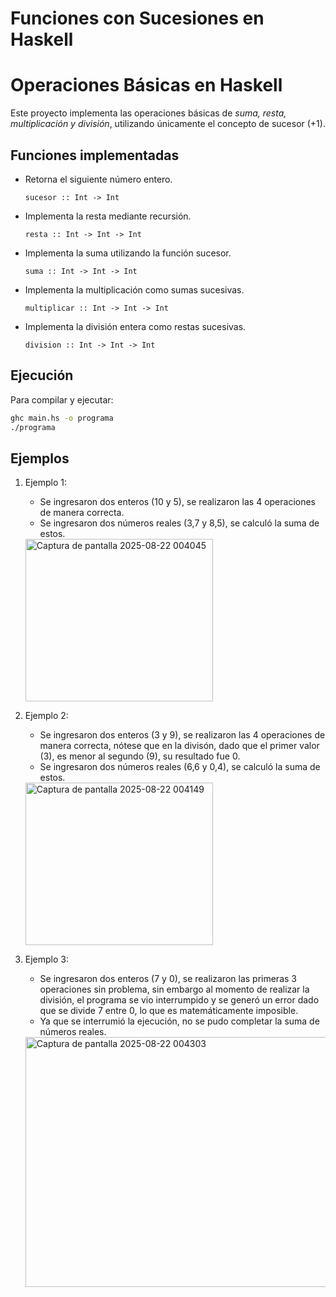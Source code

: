 # Funciones con Sucesiones en Haskell

# Operaciones Básicas en Haskell

Este proyecto implementa las operaciones básicas de *suma, resta, multiplicación y división*, utilizando únicamente el concepto de sucesor (+1).

## Funciones implementadas

- Retorna el siguiente número entero.
  ```
  sucesor :: Int -> Int  
  ```

- Implementa la resta mediante recursión.
  ```
  resta :: Int -> Int -> Int
  ```
- Implementa la suma utilizando la función sucesor.
  ```
  suma :: Int -> Int -> Int
  ```
  
-  Implementa la multiplicación como sumas sucesivas.
    ```
    multiplicar :: Int -> Int -> Int
    ```

- Implementa la división entera como restas sucesivas.
  ```
  division :: Int -> Int -> Int
  ```
 
## Ejecución

Para compilar y ejecutar:

```bash
ghc main.hs -o programa
./programa
```


## Ejemplos
1. Ejemplo 1:
   - Se ingresaron dos enteros (10 y 5), se realizaron las 4 operaciones de manera correcta.
   - Se ingresaron dos números reales (3,7 y 8,5), se calculó la suma de estos.
   <img width="300" height="260" alt="Captura de pantalla 2025-08-22 004045" src="https://github.com/user-attachments/assets/d6bb8ed6-9289-46b1-b20b-b883a981c52a" />
   
2. Ejemplo 2:
   - Se ingresaron dos enteros (3 y 9), se realizaron las 4 operaciones de manera correcta, nótese que en la divisón, dado que el primer valor (3), es menor al segundo (9), su resultado fue 0.
   - Se ingresaron dos números reales (6,6 y 0,4), se calculó la suma de estos.
   <img width="300" height="260" alt="Captura de pantalla 2025-08-22 004149" src="https://github.com/user-attachments/assets/681f3e0f-405e-4171-b593-6061045c0b35" />
   
3. Ejemplo 3:
   - Se ingresaron dos enteros (7 y 0), se realizaron las primeras 3 operaciones sin problema, sin embargo al momento de realizar la división, el programa se vio interrumpido y se generó un error dado que se divide 7 entre 0, lo que es matemáticamente imposible.
   - Ya que se interrumió la ejecución, no se pudo completar la suma de números reales.
   <img width="500" height="400" alt="Captura de pantalla 2025-08-22 004303" src="https://github.com/user-attachments/assets/da43a1eb-6f07-483f-97f6-18ac5b231be0" />

